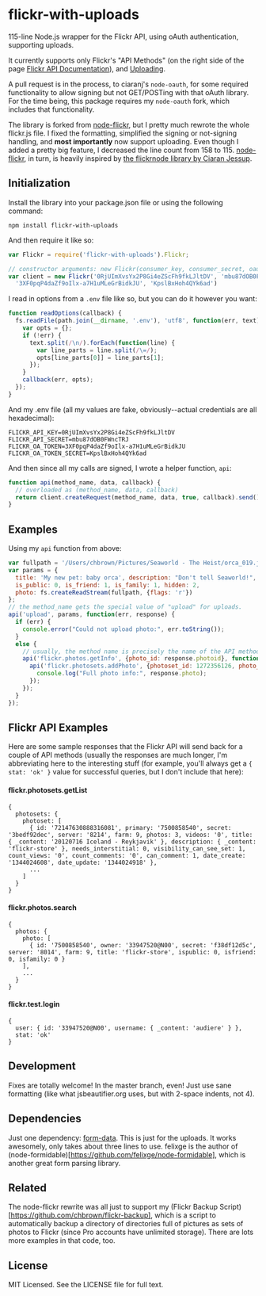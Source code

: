 # flickr-with-uploads

115-line Node.js wrapper for the Flickr API, using oAuth authentication, supporting uploads.

It currently supports only Flickr's "API Methods" (on the right side of the page [Flickr API Documentation](http://www.flickr.com/services/api/)), and [Uploading](http://www.flickr.com/services/api/upload.api.html).

A pull request is in the process, to ciaranj's `node-oauth`, for some required functionality to allow signing but not GET/POSTing with that oAuth library. For the time being, this package requires my `node-oauth` fork, which includes that functionality.

The library is forked from [node-flickr](https://github.com/sujal/node-flickr), but I pretty much rewrote the whole flickr.js file. I fixed the formatting, simplified the signing or not-signing handling, and **most importantly** now support uploading. Even though I added a pretty big feature, I decreased the line count from 158 to 115.
[node-flickr](https://github.com/sujal/node-flickr), in turn, is heavily inspired by [the flickrnode library by Ciaran Jessup](https://github.com/ciaranj/flickrnode).

## Initialization

Install the library into your package.json file or using the following command:

    npm install flickr-with-uploads

And then require it like so:

````javascript
var Flickr = require('flickr-with-uploads').Flickr;

// constructor arguments: new Flickr(consumer_key, consumer_secret, oauth_token, oauth_token_secret, base_url)
var client = new Flickr('0RjUImXvsYx2P8Gi4eZScFh9fkLJltDV', 'mbu87dOB0FWncTRJ',
  '3XF0pqP4daZf9oIlx-a7H1uMLeGrBidkJU', 'KpslBxHoh4QYk6ad')
````

I read in options from a `.env` file like so, but you can do it however you want:

````javascript
function readOptions(callback) {
  fs.readFile(path.join(__dirname, '.env'), 'utf8', function(err, text) {
    var opts = {};
    if (!err) {
      text.split(/\n/).forEach(function(line) {
        var line_parts = line.split(/\=/);
        opts[line_parts[0]] = line_parts[1];
      });
    }
    callback(err, opts);
  });
}
````

And my .env file (all my values are fake, obviously--actual credentials are all hexadecimal):

    FLICKR_API_KEY=0RjUImXvsYx2P8Gi4eZScFh9fkLJltDV
    FLICKR_API_SECRET=mbu87dOB0FWncTRJ
    FLICKR_OA_TOKEN=3XF0pqP4daZf9oIlx-a7H1uMLeGrBidkJU
    FLICKR_OA_TOKEN_SECRET=KpslBxHoh4QYk6ad

And then since all my calls are signed, I wrote a helper function, `api`:

````javascript
function api(method_name, data, callback) {
  // overloaded as (method_name, data, callback)
  return client.createRequest(method_name, data, true, callback).send();
}
````

## Examples

Using my `api` function from above:

````javascript
var fullpath = '/Users/chbrown/Pictures/Seaworld - The Heist/orca_019.jpg';
var params = {
  title: 'My new pet: baby orca', description: "Don't tell Seaworld!",
  is_public: 0, is_friend: 1, is_family: 1, hidden: 2,
  photo: fs.createReadStream(fullpath, {flags: 'r'})
};
// the method_name gets the special value of "upload" for uploads.
api('upload', params, function(err, response) {
  if (err) {
    console.error("Could not upload photo:", err.toString());
  }
  else {
    // usually, the method name is precisely the name of the API method, as they are here:
    api('flickr.photos.getInfo', {photo_id: response.photoid}, function(err, response) {
      api('flickr.photosets.addPhoto', {photoset_id: 1272356126, photo_id: response.photo.id}, function(err) {
        console.log("Full photo info:", response.photo);
      });
    });
  }
});
````

## Flickr API Examples

Here are some sample responses that the Flickr API will send back for a couple of API methods (usually the responses are much longer, I'm abbreviating here to the interesting stuff (for example, you'll always get a `{ stat: 'ok' }` value for successful queries, but I don't include that here):

#### flickr.photosets.getList

    {
      photosets: {
        photoset: [
          { id: '72147630888316081', primary: '7500858540', secret: '3bedf92dec', server: '8214', farm: 9, photos: 3, videos: '0', title: { _content: '20120716 Iceland - Reykjavik' }, description: { _content: 'flickr-store' }, needs_interstitial: 0, visibility_can_see_set: 1, count_views: '0', count_comments: '0', can_comment: 1, date_create: '1344024608', date_update: '1344024918' },
          ...
        ]
      }
    }

#### flickr.photos.search

    {
      photos: {
        photo: [
          { id: '7500858540', owner: '33947520@N00', secret: 'f38df12d5c', server: '8014', farm: 9, title: 'flickr-store', ispublic: 0, isfriend: 0, isfamily: 0 }
        ],
        ...
      }
    }

#### flickr.test.login

    {
      user: { id: '33947520@N00', username: { _content: 'audiere' } },
      stat: 'ok'
    }

## Development

Fixes are totally welcome! In the master branch, even! Just use sane formatting (like what jsbeautifier.org uses, but with 2-space indents, not 4).

## Dependencies

Just one dependency: [form-data](https://github.com/felixge/node-form-data). This is just for the uploads. It works awesomely, only takes about three lines to use. felixge is the author of (node-formidable)[https://github.com/felixge/node-formidable], which is another great form parsing library.

## Related

The node-flickr rewrite was all just to support my (Flickr Backup Script)[https://github.com/chbrown/flickr-backup], which is a script to automatically backup a directory of directories full of pictures as sets of photos to Flickr (since Pro accounts have unlimited storage). There are lots more examples in that code, too.

## License

MIT Licensed. See the LICENSE file for full text.
